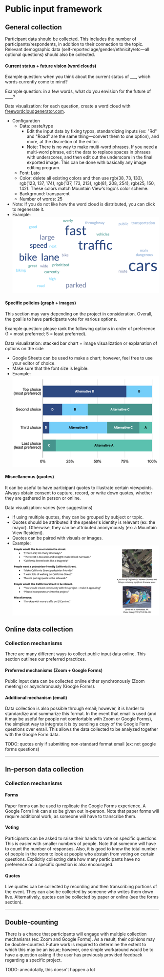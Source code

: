 # Public input framework

## General collection

Participant data should be collected. This includes the number of participants/respondents, in addition to their connection to the topic. Relevant demographic data (self-reported age/gender/ethnicity/etc—all optional questions) should also be collected.

#### Current status + future vision (word clouds)

Example question: when you think about the current status of \___, which words currently come to mind?

Example question: in a few words, what do you envision for the future of \____?

Data visualization: for each question, create a word cloud with [freewordcloudgenerator.com](https://freewordcloudgenerator.com).
- Configuration
    - Data: paste/type
        - Edit the input data by fixing typos, standardizing inputs (ex: "Rd" and "Road" are the same thing—convert them to one option), and more, at the discretion of the editor.
        - Note: There is no way to make multi-word phrases. If you need a multi-word phrase, edit the data to replace spaces in phrases with underscores, and then edit out the underscore in the final exported image. This can be done with basically any image editing program.
    - Font: Lato
    - Color: delete all existing colors and then use rgb(38, 73, 133), rgb(123, 137, 174), rgb(137, 173, 213), rgb(81, 208, 254), rgb(25, 150, 142). These colors match Mountain View's logo's color scheme.
    - Background: transparent
    - Number of words: 25
- Note: If you do not like how the word cloud is distributed, you can click to regenerate it.
- Example:
![An example word cloud](example-word-cloud.png "An example word cloud")

#### Specific policies (graph + images)

This section may vary depending on the project in consideration. Overall, the goal is to have participants vote for various options.

Example question: please rank the following options in order of preference (1 = most preferred; 5 = least preferred).

Data visualization: stacked bar chart + image visualization or explanation of options on the side
- Google Sheets can be used to make a chart; however, feel free to use your editor of choice.
- Make sure that the font size is legible.
- Example:
![An example stacked bar chart](example-stacked-bar-chart.png "An example stacked bar chart")

#### Miscellaneous (quotes)
It can be useful to have participant quotes to illustrate certain viewpoints. Always obtain consent to capture, record, or write down quotes, whether they are gathered in person or online.

Data visualization: varies (see suggestions)
- If using multiple quotes, they can be grouped by subject or topic.
- Quotes should be attributed if the speaker's identity is relevant (ex: the mayor). Otherwise, they can be attributed anonymously (ex: a Mountain View Resident).
- Quotes can be paired with visuals or images.
- Example:
![An example quotation display with images](example-quotations.png "An example quotation display with images")

## Online data collection

### Collection mechanisms
There are many different ways to collect public input data online. This section outlines our preferred practices.

#### Preferred mechanisms (Zoom + Google Forms)
Public input data can be collected online either synchronously (Zoom meeting) or asynchronously (Google Forms).

#### Additional mechanism (email)
Data collection is also possible through email; however, it is harder to standardize and summarize this format. In the event that email is used (and it may be useful for people not comfortable with Zoom or Google Forms), the simplest way to integrate it is by sending a copy of the Google Form questions over email. This allows the data collected to be analyzed together with the Google Form data.

TODO: quotes only if submitting non-standard format email (ex: not google forms questions)

---

## In-person data collection

### Collection mechanisms

#### Forms
Paper forms can be used to replicate the Google Forms experience. A Google Form link can also be given out in-person. Note that paper forms will require additional work, as someone will have to transcribe them.

#### Voting
Participants can be asked to raise their hands to vote on specific questions. This is easier with smaller numbers of people. Note that someone will have to count the number of responses. Also, it is good to know the total number of people in the room to look at people who abstain from voting on certain questions. Explicitly collecting data how many participants have no preference on a specific question is also encouraged.

#### Quotes
Live quotes can be collected by recording and then transcribing portions of the event. They can also be collected by someone who writes them down live. Alternatively, quotes can be collected by paper or online (see the forms section).

---

## Double-counting
There is a chance that participants will engage with multiple collection mechanisms (ex: Zoom and Google Forms). As a result, their opinions may be double-counted. Future work is required to determine the extent to which this may be an issue; however, one simple workaround would be to have a question asking if the user has previously provided feedback regarding a specific project.

TODO: anecdotally, this doesn't happen a lot
